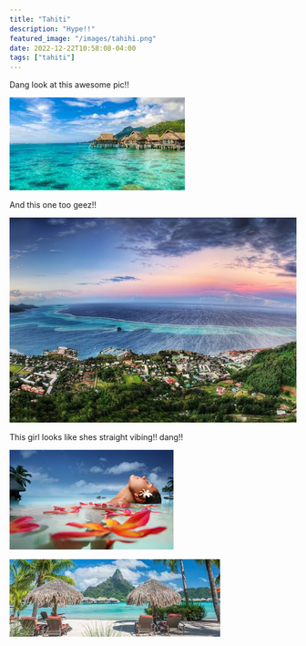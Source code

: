```yaml
---
title: "Tahiti"
description: "Hype!!"
featured_image: "/images/tahihi.png"
date: 2022-12-22T10:58:08-04:00
tags: ["tahiti"]
---
```



Dang look at this awesome pic!!

![tahiti](/content/images/tahiti.jpg)



And this one too geez!!

![tahiti](/content/images/tahiti2.jpg)



This girl looks like shes straight vibing!! dang!!

![tahiti](/content/images/relaxed.jfif)

![tropical](/content/images/swagtropical.jfif)





<!-- git add .
git commit -m "swag changes"
git push -->